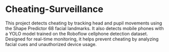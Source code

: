 # Cheating-Surveillance
This project detects cheating by tracking head and pupil movements using the Shape Predictor 68 facial landmarks. It also detects mobile phones with a YOLO model trained on the Roboflow cellphone detection dataset. Designed for real-time monitoring, it helps prevent cheating by analyzing facial cues and unauthorized device usage.
